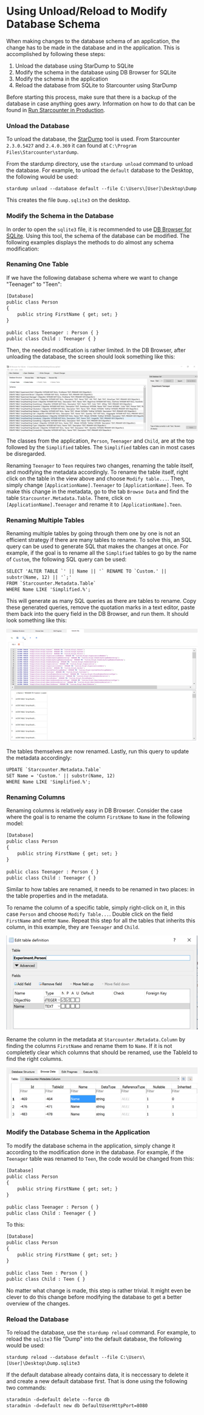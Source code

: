 # Using Unload/Reload to Modify Database Schema

When making changes to the database schema of an application, the change has to be made in the database and in the application. This is accomplished by following these steps:

1. Unload the database using StarDump to SQLite
2. Modify the schema in the database using DB Browser for SQLite
3. Modify the schema in the application
4. Reload the database from SQLite to Starcounter using StarDump

Before starting this process, make sure that there is a backup of the database in case anything goes awry. Information on how to do that can be found in [Run Starcounter in Production](run-starcounter-in-production.md).

### Unload the Database

To unload the database, the [StarDump](https://github.com/Starcounter/StarDump) tool is used. From Starcounter `2.3.0.5427` and `2.4.0.369` it can found at `C:\Program Files\Starcounter\stardump`.

From the stardump directory, use the `stardump unload` command to unload the database. For example, to unload the `default` database to the Desktop, the following would be used:

```
stardump unload --database default --file C:\Users\[User]\Desktop\Dump
```

This creates the file `Dump.sqlite3` on the desktop.

### Modify the Schema in the Database

In order to open the `sqlite3` file, it is recommended to use [DB Browser for SQLite](http://sqlitebrowser.org/). Using this tool, the schema of the database can be modified. The following examples displays the methods to do almost any schema modification:

### Renaming One Table

If we have the following database schema where we want to change "Teenager" to "Teen":

```
[Database]
public class Person
{
    public string FirstName { get; set; }
}

public class Teenager : Person { }
public class Child : Teenager { }
```

Then, the needed modification is rather limited. In the DB Browser, after unloading the database, the screen should look something like this:



![](../../.gitbook/assets/db-browser-rename.PNG)



The classes from the application, `Person`, `Teenager` and `Child`, are at the top followed by the `Simplified` tables. The `Simplified` tables can in most cases be disregarded.

Renaming `Teenager` to `Teen` requires two changes, renaming the table itself, and modifying the metadata accordingly. To rename the table itself, right click on the table in the view above and choose `Modify table...`. Then, simply change `[ApplicationName].Teenager` to `[ApplicationName].Teen`. To make this change in the metadata, go to the tab `Browse Data` and find the table `Starcounter.Metadata.Table`. There, click on `[ApplicationName].Teenager` and rename it to `[ApplicationName].Teen`.

### Renaming Multiple Tables

Renaming multiple tables by going through them one by one is not an efficient strategy if there are many tables to rename. To solve this, an SQL query can be used to generate SQL that makes the changes at once. For example, if the goal is to rename all the `Simplified` tables to go by the name of `Custom`, the following SQL query can be used:

    SELECT 'ALTER TABLE `' || Name || '` RENAME TO `Custom.' || substr(Name, 12) || '`;'
    FROM `Starcounter.Metadata.Table`
    WHERE Name LIKE 'Simplified.%';

This will generate as many SQL queries as there are tables to rename. Copy these generated queries, remove the quotation marks in a text editor, paste them back into the query field in the DB Browser, and run them. It should look something like this:



![](../../.gitbook/assets/db-browser-rename-multiple.PNG)



The tables themselves are now renamed. Lastly, run this query to update the metadata accordingly:

    UPDATE `Starcounter.Metadata.Table`
    SET Name = 'Custom.' || substr(Name, 12)
    WHERE Name LIKE 'Simplified.%';

### Renaming Columns

Renaming columns is relatively easy in DB Browser. Consider the case where the goal is to rename the column `FirstName` to `Name` in the following model:

```
[Database]
public class Person
{
    public string FirstName { get; set; }
}

public class Teenager : Person { }
public class Child : Teenager { }
```

Similar to how tables are renamed, it needs to be renamed in two places: in the table properties and in the metadata.

To rename the column of a specific table, simply right-click on it, in this case `Person` and choose `Modify Table...`. Double click on the field `FirstName` and enter `Name`. Repeat this step for all the tables that inherits this column, in this example, they are `Teenager` and `Child`.



![](../../.gitbook/assets/modify-table.PNG)



Rename the column in the metadata at `Starcounter.Metadata.Column` by finding the columns `FirstName` and rename them to `Name`. If it is not completetly clear which columns that should be renamed, use the TableId to find the right columns.



![](../../.gitbook/assets/rename-metadata.PNG)



### Modify the Database Schema in the Application

To modify the database schema in the application, simply change it according to the modification done in the database. For example, if the `Teenager` table was renamed to `Teen`, the code would be changed from this:

```
[Database]
public class Person
{
    public string FirstName { get; set; }
}

public class Teenager : Person { }
public class Child : Teenager { }
```

To this:

```
[Database]
public class Person
{
    public string FirstName { get; set; }
}

public class Teen : Person { }
public class Child : Teen { }
```

No matter what change is made, this step is rather trivial. It might even be clever to do this change before modifying the database to get a better overview of the changes.

### Reload the Database

To reload the database, use the `stardump reload` command. For example, to reload the `sqlite3` file "Dump" into the default database, the following would be used:

```
stardump reload --database default --file C:\Users\[User]\Desktop\Dump.sqlite3
```

If the default database already contains data, it is neccessary to delete it and create a new default database first. That is done using the following two commands:

```
staradmin -d=default delete --force db
staradmin -d=default new db DefaultUserHttpPort=8080
```

